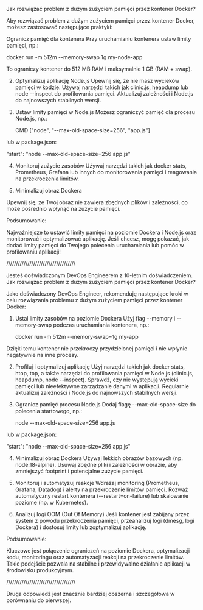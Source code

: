 Jak rozwiązać problem z dużym zużyciem pamięci przez kontener Docker?

Aby rozwiązać problem z dużym zużyciem pamięci przez kontener Docker, możesz zastosować następujące praktyki:

Ogranicz pamięć dla kontenera
Przy uruchamianiu kontenera ustaw limity pamięci, np.:

   docker run -m 512m --memory-swap 1g my-node-app

To ograniczy kontener do 512 MB RAM i maksymalnie 1 GB (RAM + swap).

2. Optymalizuj aplikację Node.js
Upewnij się, że nie masz wycieków pamięci w kodzie.
Używaj narzędzi takich jak clinic.js, heapdump lub node --inspect do profilowania pamięci.
Aktualizuj zależności i Node.js do najnowszych stabilnych wersji.

3. Ustaw limity pamięci w Node.js
Możesz ograniczyć pamięć dla procesu Node.js, np.:

   CMD ["node", "--max-old-space-size=256", "app.js"]

lub w package.json:

   "start": "node --max-old-space-size=256 app.js"

4. Monitoruj zużycie zasobów
Używaj narzędzi takich jak docker stats, Prometheus, Grafana lub innych do monitorowania pamięci i reagowania na przekroczenia limitów.

5. Minimalizuj obraz Dockera

Upewnij się, że Twój obraz nie zawiera zbędnych plików i zależności, co może pośrednio wpłynąć na zużycie pamięci.

Podsumowanie:

Najważniejsze to ustawić limity pamięci na poziomie Dockera i Node.js oraz monitorować i optymalizować aplikację. Jeśli chcesz, mogę pokazać, jak dodać limity pamięci do Twojego polecenia uruchamiania lub pomóc w profilowaniu aplikacji!


////////////////////////////////////

Jesteś doświadczonym DevOps Engineerem z 10-letnim doświadczeniem. Jak rozwiązać problem z dużym zużyciem pamięci przez kontener Docker?



Jako doświadczony DevOps Engineer, rekomenduję następujące kroki w celu rozwiązania problemu z dużym zużyciem pamięci przez kontener Docker:

1. Ustal limity zasobów na poziomie Dockera
Użyj flag --memory i --memory-swap podczas uruchamiania kontenera, np.:

   docker run -m 512m --memory-swap=1g my-app

Dzięki temu kontener nie przekroczy przydzielonej pamięci i nie wpłynie negatywnie na inne procesy.

2. Profiluj i optymalizuj aplikację
Użyj narzędzi takich jak docker stats, htop, top, a także narzędzi do profilowania pamięci w Node.js (clinic.js, heapdump, node --inspect).
Sprawdź, czy nie występują wycieki pamięci lub nieefektywne zarządzanie danymi w aplikacji.
Regularnie aktualizuj zależności i Node.js do najnowszych stabilnych wersji.

3. Ogranicz pamięć procesu Node.js
Dodaj flagę --max-old-space-size do polecenia startowego, np.:

   node --max-old-space-size=256 app.js

lub w package.json:

   "start": "node --max-old-space-size=256 app.js"

4. Minimalizuj obraz Dockera
Używaj lekkich obrazów bazowych (np. node:18-alpine).
Usuwaj zbędne pliki i zależności w obrazie, aby zmniejszyć footprint i potencjalne zużycie pamięci.

5. Monitoruj i automatyzuj reakcje
Wdrażaj monitoring (Prometheus, Grafana, Datadog) i alerty na przekroczenie limitów pamięci.
Rozważ automatyczny restart kontenera (--restart=on-failure) lub skalowanie poziome (np. w Kubernetes).

6. Analizuj logi OOM (Out Of Memory)
Jeśli kontener jest zabijany przez system z powodu przekroczenia pamięci, przeanalizuj logi (dmesg, logi Dockera) i dostosuj limity lub zoptymalizuj aplikację.

Podsumowanie:

Kluczowe jest połączenie ograniczeń na poziomie Dockera, optymalizacji kodu, monitoringu oraz automatyzacji reakcji na przekroczenie limitów. Takie podejście pozwala na stabilne i przewidywalne działanie aplikacji w środowisku produkcyjnym.


////////////////////////////////////


Druga odpowiedź jest znacznie bardziej obszerna i szczegółowa w porównaniu do pierwszej.